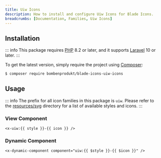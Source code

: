```yaml
---
title: Uiw Icons
description: How to install and configure Uiw Icons for Blade Icons.
breadcrumbs: [Documentation, Families, Uiw Icons]
---
```


## Installation

::: info
This package requires [PHP](https://www.php.net/) 8.2 or later, and it supports [Laravel](https://laravel.com/) 10 or later.
:::

To get the latest version, simply require the project using [Composer](https://getcomposer.org/):

```bash
$ composer require bombenprodukt/blade-icons-uiw-icons
```

## Usage

::: info
The prefix for all icon families in this package is `uiw`. Please refer to the [resources/svg](https://github.com/faustbrian/blade-icons-uiw-icons/tree/main/resources/svg) directory for a list of available styles and icons.
:::

### View Component

```blade
<x-uiw:{{ style }}-{{ icon }} />
```

### Dynamic Component

```blade
<x-dynamic-component component="uiw:{{ $style }}-{{ $icon }}" />
```
